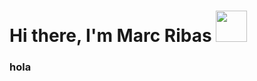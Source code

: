 # Hi there, I'm Marc Ribas <img src="https://media.giphy.com/media/mGcNjsfWAjY5AEZNw6/giphy.gif" width="50"></h2>
### hola

<!--
**marrqqss/marrqqss** is a ✨ _special_ ✨ repository because its `README.md` (this file) appears on your GitHub profile.

Here are some ideas to get you started:

- 🔭 I’m currently working on ...
- 🌱 I’m currently learning ...
- 👯 I’m looking to collaborate on ...
- 🤔 I’m looking for help with ...
- 💬 Ask me about ...
- 📫 How to reach me: ...
- 😄 Pronouns: ...
- ⚡ Fun fact: ...
-->
